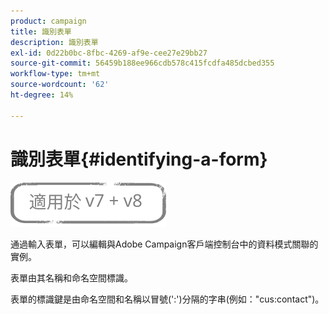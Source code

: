 ```yaml
---
product: campaign
title: 識別表單
description: 識別表單
exl-id: 0d22b0bc-8fbc-4269-af9e-cee27e29bb27
source-git-commit: 56459b188ee966cdb578c415fcdfa485dcbed355
workflow-type: tm+mt
source-wordcount: '62'
ht-degree: 14%

---
```


# 識別表單{#identifying-a-form}

![](../../assets/common.svg)

通過輸入表單，可以編輯與Adobe Campaign客戶端控制台中的資料模式關聯的實例。

表單由其名稱和命名空間標識。

表單的標識鍵是由命名空間和名稱以冒號(&#39;:&#39;)分隔的字串(例如：&quot;cus:contact&quot;)。
